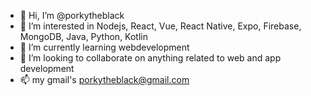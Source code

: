 - 👋 Hi, I’m @porkytheblack
- 👀 I’m interested in Nodejs, React, Vue, React Native, Expo, Firebase, MongoDB, Java, Python, Kotlin
- 🌱 I’m currently learning webdevelopment
- 💞️ I’m looking to collaborate on anything related to web and app development
- 📫 my gmail's porkytheblack@gmail.com

<!---
porkytheblack/porkytheblack is a ✨ special ✨ repository because its `README.md` (this file) appears on your GitHub profile.
You can click the Preview link to take a look at your changes.
--->

